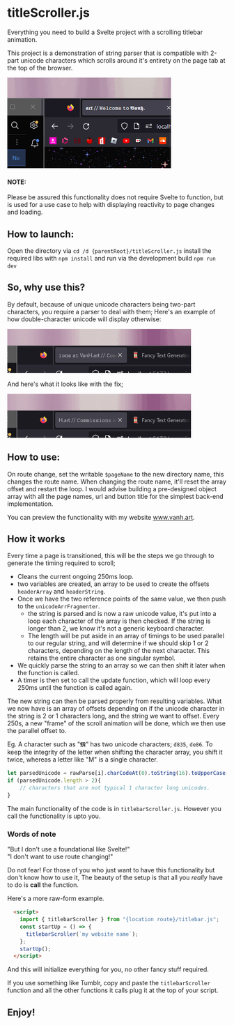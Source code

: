 # titleScroller.js
Everything you need to build a Svelte project with a scrolling titlebar animation.

This project is a demonstration of string parser that is compatible with 2-part unicode characters
which scrolls around it's entirety on the page tab at the top of the browser.

![preview](previewDemo.gif)

#### NOTE:
Please be assured this functionality does not require Svelte to function, but is used for a use case
to help with displaying reactivity to page changes and loading.

## How to launch:
Open the directory via `cd /d {parentRoot}/titleScroller.js`
install the required libs with `npm install` 
and run via the development build `npm run dev`


## So, why use this?

By default, because of unique unicode characters being two-part characters, you require a parser to deal 
with them; Here's an example of how double-character unicode will display otherwise:

![Broken Demo](brokenDemo.gif)

And here's what it looks like with the fix;

![Fixed Demo](fixedDemo.gif)

## How to use:
On route change, set the writable `$pageName` to the new directory name, this changes the route name.
When changing the route name, it'll reset the array offset and restart the loop.
I would advise building a pre-designed object array with all the page names, url and button title for 
the simplest back-end implementation.

You can preview the functionality with my website www.vanh.art.

## How it works
Every time a page is transitioned, this will be the steps we go through to generate the timing required
to scroll;
- Cleans the current ongoing 250ms loop.
- two variables are created, an array to be used to create the offsets `headerArray` and `headerString`.
- Once we have the two reference points of the same value, we then push to the `unicodeArrFragmenter`.
  - the string is parsed and is now a raw unicode value, it's put into a loop each character of the array
    is then checked. If the string is longer than 2, we know it's not a generic keyboard character.
  - The length will be put aside in an array of timings to be used parallel to our regular string, and
    will determine if we should skip 1 or 2 characters, depending on the length of the next character.
    This retains the entire character as one singular symbol.
- We quickly parse the string to an array so we can then shift it later when the function is called.
- A timer is then set to call the update function, which will loop every 250ms until the function is called
  again.

The new string can then be parsed properly from resulting variables.
What we now have is an array of offsets depending on if the unicode character in the string is 2 or
1 characters long, and the string we want to offset.
Every 250s, a new "frame" of the scroll animation will be done, which we then use the parallel offset to.

Eg. A character such as "𝕸" has two unicode characters; `d835`, `de86`. To keep the integrity of the letter
when shifting the character array, you shift it twice, whereas a letter like "M" is a single character.

```js
let parsedUnicode = rawParse[i].charCodeAt(0).toString(16).toUpperCase();
if (parsedUnicode.length > 2){
    // characters that are not typical 1 character long unicodes.
}
```

The main functionality of the code is in `titlebarScroller.js`. However you call the functionality is 
upto you.

### Words of note

"But I don't use a foundational like Svelte!"<br>
"I don't want to use route changing!"

Do not fear! For those of you who just want to have this functionality but don't know how to use it, 
The beauty of the setup is that all you *really* have to do is **call** the function.

Here's a more raw-form example.
```html
  <script>
    import { titlebarScroller } from "{location route}/titlebar.js";
    const startUp = () => {
      titlebarScroller(`my website name`);
    };
    startUp();
  </script>
```
And this will initialize everything for you, no other fancy stuff required.

If you use something like Tumblr, copy and paste the `titlebarScroller` function and all the
other functions it calls plug it at the top of your script.

## Enjoy!
